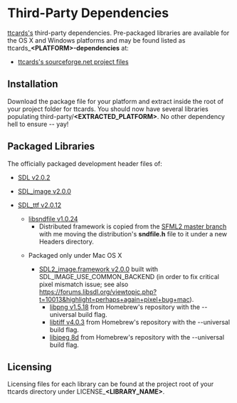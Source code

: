 # Third-Party Dependencies #

[ttcards's](http://github.com/i8degrees/ttcards/) third-party dependencies. Pre-packaged libraries are available for the OS X and Windows platforms and may be found listed as ttcards_**\<PLATFORM\>-dependencies** at:

* [ttcards's sourceforge.net project files](http://sourceforge.net/projects/ttcards/files/)

## Installation ##

Download the package file for your platform and extract inside the root of your project folder for ttcards. You should now have several libraries populating third-party/**\<EXTRACTED_PLATFORM\>**. No other dependency hell to ensure -- yay!

## Packaged Libraries ##

The officially packaged development header files of:

* [SDL v2.0.2](http://libsdl.org/)
* [SDL_image v2.0.0](http://www.libsdl.org/projects/SDL_image/)
* [SDL_ttf v2.0.12](http://www.libsdl.org/projects/SDL_ttf/)
  - [libsndfile v1.0.24](http://www.mega-nerd.com/libsndfile/)
    * Distributed framework is copied from the [SFML2 master branch](https://github.com/LaurentGomila/SFML/tree/master/) with me moving the distribution's **sndfile.h** file to it under a new Headers directory.

  * Packaged only under Mac OS X

    * [SDL2_image.framework v2.0.0](http://libsdl.org/projects/SDL_image) built with SDL_IMAGE_USE_COMMON_BACKEND (in order to fix critical pixel mismatch issue; see also https://forums.libsdl.org/viewtopic.php?t=10013&highlight=perhaps+again+pixel+bug+mac).
      * [libpng v1.5.18](https://github.com/Homebrew/homebrew/commits/master/Library/Formula/libpng.rb) from Homebrew's repository with the --universal build flag.
      * [libtiff v4.0.3](https://github.com/Homebrew/homebrew/commits/master/Library/Formula/libtiff.rb) from Homebrew's repository with the --universal build flag.
      * [libjpeg 8d](https://github.com/Homebrew/homebrew/commits/master/Library/Formula/jpeg.rb) from Homebrew's repository with the --universal build flag.

## Licensing ##

Licensing files for each library can be found at the project root of your ttcards directory under LICENSE_**\<LIBRARY_NAME\>**.
